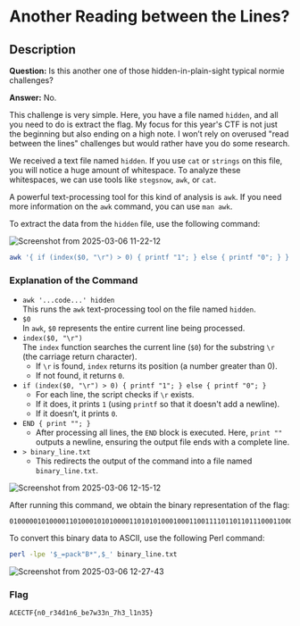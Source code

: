 # Another Reading between the Lines? 

## Description

**Question:** Is this another one of those hidden-in-plain-sight typical normie challenges?

**Answer:** No.

This challenge is very simple. Here, you have a file named `hidden`, and all you need to do is extract the flag. My focus for this year's CTF is not just the beginning but also ending on a high note. I won’t rely on overused "read between the lines" challenges but would rather have you do some research.


We received a text file named `hidden`. If you use `cat` or `strings` on this file, you will notice a huge amount of whitespace. To analyze these whitespaces, we can use tools like `stegsnow`, `awk`, or `cat`. 

A powerful text-processing tool for this kind of analysis is `awk`. If you need more information on the `awk` command, you can use `man awk`.

To extract the data from the `hidden` file, use the following command:

![Screenshot from 2025-03-06 11-22-12](https://github.com/user-attachments/assets/e3fbb5d9-622d-4897-ac77-6359a06a9466)


```bash
awk '{ if (index($0, "\r") > 0) { printf "1"; } else { printf "0"; } } END { print ""; }' hidden > binary_line.txt
```

### Explanation of the Command

- `awk '...code...' hidden`  
  This runs the `awk` text-processing tool on the file named `hidden`.
- `$0`  
  In `awk`, `$0` represents the entire current line being processed.
- `index($0, "\r")`  
  The `index` function searches the current line (`$0`) for the substring `\r` (the carriage return character).
  - If `\r` is found, `index` returns its position (a number greater than 0).
  - If not found, it returns `0`.
- `if (index($0, "\r") > 0) { printf "1"; } else { printf "0"; }`  
  - For each line, the script checks if `\r` exists.
  - If it does, it prints `1` (using `printf` so that it doesn't add a newline).
  - If it doesn’t, it prints `0`.
- `END { print ""; }`  
  - After processing all lines, the `END` block is executed. Here, `print ""` outputs a newline, ensuring the output file ends with a complete line.
- `> binary_line.txt`  
  - This redirects the output of the command into a file named `binary_line.txt`.

![Screenshot from 2025-03-06 12-15-12](https://github.com/user-attachments/assets/307013e5-7171-41ea-9f1f-dc081b995f6b)


After running this command, we obtain the binary representation of the flag:

```
010000010100001101000101010000110101010001000110011110110110111000110000010111110111001000110011001101000110010000110001011011100011011001011111011000100110010100110111011101110011001100110011011011100101111100110111011010000011001101011111011011000011000101101110001100110011010101111101
```

To convert this binary data to ASCII, use the following Perl command:

```bash
perl -lpe '$_=pack"B*",$_' binary_line.txt
```

![Screenshot from 2025-03-06 12-27-43](https://github.com/user-attachments/assets/dc5823ef-6b19-4d73-8359-8af122e7d745)


### Flag

```
ACECTF{n0_r34d1n6_be7w33n_7h3_l1n35}
```

